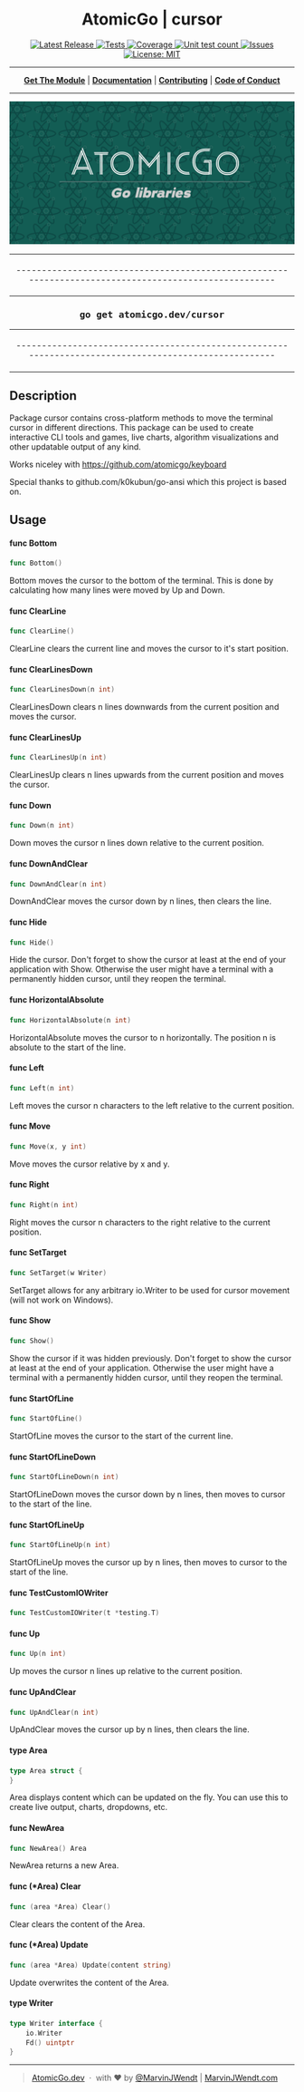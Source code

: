 <h1 align="center">AtomicGo | cursor</h1>

<p align="center">

<a href="https://github.com/atomicgo/cursor/releases">
<img src="https://img.shields.io/github/v/release/atomicgo/cursor?style=flat-square" alt="Latest Release">
</a>

<a href="https://codecov.io/gh/atomicgo/cursor" target="_blank">
<img src="https://img.shields.io/github/workflow/status/atomicgo/cursor/Go?label=tests&style=flat-square" alt="Tests">
</a>

<a href="https://codecov.io/gh/atomicgo/cursor" target="_blank">
<img src="https://img.shields.io/codecov/c/gh/atomicgo/cursor?color=magenta&logo=codecov&style=flat-square" alt="Coverage">
</a>

<a href="https://codecov.io/gh/atomicgo/cursor">
<!-- unittestcount:start --><img src="https://img.shields.io/badge/Unit_Tests-2-magenta?style=flat-square" alt="Unit test count"><!-- unittestcount:end -->
</a>

<a href="https://github.com/atomicgo/cursor/issues">
<img src="https://img.shields.io/github/issues/atomicgo/cursor.svg?style=flat-square" alt="Issues">
</a>

<a href="https://opensource.org/licenses/MIT" target="_blank">
<img src="https://img.shields.io/badge/License-MIT-yellow.svg?style=flat-square" alt="License: MIT">
</a>

</p>

---

<p align="center">
<strong><a href="#install">Get The Module</a></strong>
|
<strong><a href="https://pkg.go.dev/atomicgo.dev/cursor#section-documentation" target="_blank">Documentation</a></strong>
|
<strong><a href="https://github.com/atomicgo/atomicgo/blob/main/CONTRIBUTING.md" target="_blank">Contributing</a></strong>
|
<strong><a href="https://github.com/atomicgo/atomicgo/blob/main/CODE_OF_CONDUCT.md" target="_blank">Code of Conduct</a></strong>
</p>

---

<p align="center">
  <img src="https://raw.githubusercontent.com/atomicgo/atomicgo/main/assets/header.png" alt="AtomicGo">
</p>

<p align="center">
<table>
<tbody>
<td align="center">
<img width="2000" height="0"><br>
  -----------------------------------------------------------------------------------------------------
<img width="2000" height="0">
</td>
</tbody>
</table>
</p>
<h3  align="center"><pre>go get atomicgo.dev/cursor</pre></h3>
<p align="center">
<table>
<tbody>
<td align="center">
<img width="2000" height="0"><br>
   -----------------------------------------------------------------------------------------------------
<img width="2000" height="0">
</td>
</tbody>
</table>
</p>

## Description

Package cursor contains cross-platform methods to move the terminal cursor in
different directions. This package can be used to create interactive CLI tools
and games, live charts, algorithm visualizations and other updatable output of
any kind.

Works niceley with https://github.com/atomicgo/keyboard

Special thanks to github.com/k0kubun/go-ansi which this project is based on.


## Usage

#### func  Bottom

```go
func Bottom()
```
Bottom moves the cursor to the bottom of the terminal. This is done by
calculating how many lines were moved by Up and Down.

#### func  ClearLine

```go
func ClearLine()
```
ClearLine clears the current line and moves the cursor to it's start position.

#### func  ClearLinesDown

```go
func ClearLinesDown(n int)
```
ClearLinesDown clears n lines downwards from the current position and moves the
cursor.

#### func  ClearLinesUp

```go
func ClearLinesUp(n int)
```
ClearLinesUp clears n lines upwards from the current position and moves the
cursor.

#### func  Down

```go
func Down(n int)
```
Down moves the cursor n lines down relative to the current position.

#### func  DownAndClear

```go
func DownAndClear(n int)
```
DownAndClear moves the cursor down by n lines, then clears the line.

#### func  Hide

```go
func Hide()
```
Hide the cursor. Don't forget to show the cursor at least at the end of your
application with Show. Otherwise the user might have a terminal with a
permanently hidden cursor, until they reopen the terminal.

#### func  HorizontalAbsolute

```go
func HorizontalAbsolute(n int)
```
HorizontalAbsolute moves the cursor to n horizontally. The position n is
absolute to the start of the line.

#### func  Left

```go
func Left(n int)
```
Left moves the cursor n characters to the left relative to the current position.

#### func  Move

```go
func Move(x, y int)
```
Move moves the cursor relative by x and y.

#### func  Right

```go
func Right(n int)
```
Right moves the cursor n characters to the right relative to the current
position.

#### func  SetTarget

```go
func SetTarget(w Writer)
```
SetTarget allows for any arbitrary io.Writer to be used for cursor movement
(will not work on Windows).

#### func  Show

```go
func Show()
```
Show the cursor if it was hidden previously. Don't forget to show the cursor at
least at the end of your application. Otherwise the user might have a terminal
with a permanently hidden cursor, until they reopen the terminal.

#### func  StartOfLine

```go
func StartOfLine()
```
StartOfLine moves the cursor to the start of the current line.

#### func  StartOfLineDown

```go
func StartOfLineDown(n int)
```
StartOfLineDown moves the cursor down by n lines, then moves to cursor to the
start of the line.

#### func  StartOfLineUp

```go
func StartOfLineUp(n int)
```
StartOfLineUp moves the cursor up by n lines, then moves to cursor to the start
of the line.

#### func  TestCustomIOWriter

```go
func TestCustomIOWriter(t *testing.T)
```

#### func  Up

```go
func Up(n int)
```
Up moves the cursor n lines up relative to the current position.

#### func  UpAndClear

```go
func UpAndClear(n int)
```
UpAndClear moves the cursor up by n lines, then clears the line.

#### type Area

```go
type Area struct {
}
```

Area displays content which can be updated on the fly. You can use this to
create live output, charts, dropdowns, etc.

#### func  NewArea

```go
func NewArea() Area
```
NewArea returns a new Area.

#### func (*Area) Clear

```go
func (area *Area) Clear()
```
Clear clears the content of the Area.

#### func (*Area) Update

```go
func (area *Area) Update(content string)
```
Update overwrites the content of the Area.

#### type Writer

```go
type Writer interface {
	io.Writer
	Fd() uintptr
}
```

---

> [AtomicGo.dev](https://atomicgo.dev) &nbsp;&middot;&nbsp;
> with ❤️ by [@MarvinJWendt](https://github.com/MarvinJWendt) |
> [MarvinJWendt.com](https://marvinjwendt.com)
